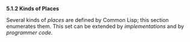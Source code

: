 **5.1.2 Kinds of Places** 

Several kinds of *places* are defined by Common Lisp; this section enumerates them. This set can be extended by *implementations* and by *programmer code*. 


